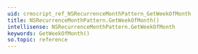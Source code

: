 ```yaml
---
uid: crmscript_ref_NSRecurrenceMonthPattern_GetWeekOfMonth
title: NSRecurrenceMonthPattern.GetWeekOfMonth()
intellisense: NSRecurrenceMonthPattern.GetWeekOfMonth
keywords: GetWeekOfMonth()
so.topic: reference
---
```





